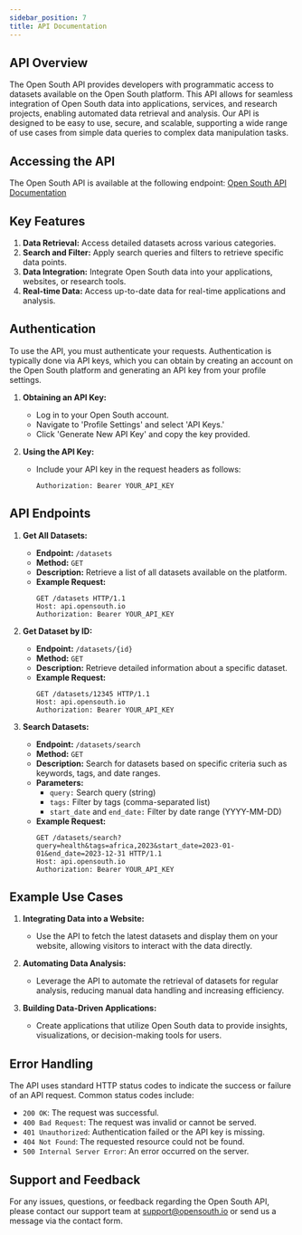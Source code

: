 ```yaml
---
sidebar_position: 7
title: API Documentation
---
```


## API Overview

The Open South API provides developers with programmatic access to datasets available on the Open South platform. This API allows for seamless integration of Open South data into applications, services, and research projects, enabling automated data retrieval and analysis. Our API is designed to be easy to use, secure, and scalable, supporting a wide range of use cases from simple data queries to complex data manipulation tasks.

## Accessing the API

The Open South API is available at the following endpoint: [Open South API Documentation](https://documenter.getpostman.com/view/23812062/2sA3dyjBdN)

## Key Features

1. **Data Retrieval:** Access detailed datasets across various categories.
2. **Search and Filter:** Apply search queries and filters to retrieve specific data points.
3. **Data Integration:** Integrate Open South data into your applications, websites, or research tools.
4. **Real-time Data:** Access up-to-date data for real-time applications and analysis.

## Authentication

To use the API, you must authenticate your requests. Authentication is typically done via API keys, which you can obtain by creating an account on the Open South platform and generating an API key from your profile settings.

1. **Obtaining an API Key:**

   - Log in to your Open South account.
   - Navigate to 'Profile Settings' and select 'API Keys.'
   - Click 'Generate New API Key' and copy the key provided.

2. **Using the API Key:**

   - Include your API key in the request headers as follows:

     `Authorization: Bearer YOUR_API_KEY`

## API Endpoints

1. **Get All Datasets:**

   - **Endpoint:** `/datasets`
   - **Method:** `GET`
   - **Description:** Retrieve a list of all datasets available on the platform.
   - **Example Request:**
     ```
     GET /datasets HTTP/1.1
     Host: api.opensouth.io
     Authorization: Bearer YOUR_API_KEY
     ```

2. **Get Dataset by ID:**

   - **Endpoint:** `/datasets/{id}`
   - **Method:** `GET`
   - **Description:** Retrieve detailed information about a specific dataset.
   - **Example Request:**
     ```
     GET /datasets/12345 HTTP/1.1
     Host: api.opensouth.io
     Authorization: Bearer YOUR_API_KEY
     ```

3. **Search Datasets:**

   - **Endpoint:** `/datasets/search`
   - **Method:** `GET`
   - **Description:** Search for datasets based on specific criteria such as keywords, tags, and date ranges.
   - **Parameters:**
     - `query:` Search query (string)
     - `tags:` Filter by tags (comma-separated list)
     - `start_date` and `end_date:` Filter by date range (YYYY-MM-DD)
   - **Example Request:**
     ```
     GET /datasets/search?query=health&tags=africa,2023&start_date=2023-01-01&end_date=2023-12-31 HTTP/1.1
     Host: api.opensouth.io
     Authorization: Bearer YOUR_API_KEY
     ```

## Example Use Cases

1. **Integrating Data into a Website:**

   - Use the API to fetch the latest datasets and display them on your website, allowing visitors to interact with the data directly.

2. **Automating Data Analysis:**

   - Leverage the API to automate the retrieval of datasets for regular analysis, reducing manual data handling and increasing efficiency.

3. **Building Data-Driven Applications:**

   - Create applications that utilize Open South data to provide insights, visualizations, or decision-making tools for users.

## Error Handling

The API uses standard HTTP status codes to indicate the success or failure of an API request. Common status codes include:

- `200 OK`: The request was successful.
- `400 Bad Request`: The request was invalid or cannot be served.
- `401 Unauthorized`: Authentication failed or the API key is missing.
- `404 Not Found`: The requested resource could not be found.
- `500 Internal Server Error`: An error occurred on the server.

## Support and Feedback

For any issues, questions, or feedback regarding the Open South API, please contact our support team at [support@opensouth.io](mailto:support@opensouth.io) or send us a message via the contact form.
